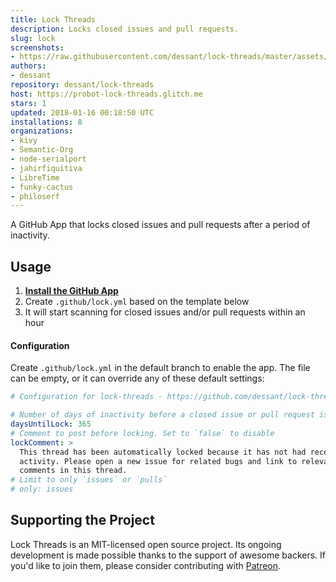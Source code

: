 ```yaml
---
title: Lock Threads
description: Locks closed issues and pull requests.
slug: lock
screenshots:
- https://raw.githubusercontent.com/dessant/lock-threads/master/assets/screenshot.png
authors:
- dessant
repository: dessant/lock-threads
host: https://probot-lock-threads.glitch.me
stars: 1
updated: 2018-01-16 00:18:50 UTC
installations: 8
organizations:
- kivy
- Semantic-Org
- node-serialport
- jahirfiquitiva
- LibreTime
- funky-cactus
- philoserf
---
```


A GitHub App that locks closed issues and pull requests after
a period of inactivity.

## Usage

1. **[Install the GitHub App](https://github.com/apps/lock)**
2. Create `.github/lock.yml` based on the template below
3. It will start scanning for closed issues and/or pull requests within an hour

#### Configuration

Create `.github/lock.yml` in the default branch to enable the app.
The file can be empty, or it can override any of these default settings:

```yml
# Configuration for lock-threads - https://github.com/dessant/lock-threads

# Number of days of inactivity before a closed issue or pull request is locked
daysUntilLock: 365
# Comment to post before locking. Set to `false` to disable
lockComment: >
  This thread has been automatically locked because it has not had recent
  activity. Please open a new issue for related bugs and link to relevant
  comments in this thread.
# Limit to only `issues` or `pulls`
# only: issues
```

## Supporting the Project

Lock Threads is an MIT-licensed open source project. Its ongoing
development is made possible thanks to the support of awesome backers.
If you'd like to join them, please consider contributing with
[Patreon](https://www.patreon.com/dessant).
